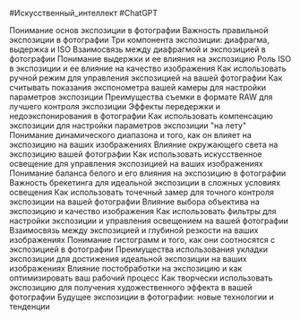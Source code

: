 #Искусственный_интеллект #ChatGPT 

Понимание основ экспозиции в фотографии
Важность правильной экспозиции в фотографии
Три компонента экспозиции: диафрагма, выдержка и ISO
Взаимосвязь между диафрагмой и экспозицией в фотографии
Понимание выдержки и ее влияния на экспозицию
Роль ISO в экспозиции и ее влияние на качество изображения
Как использовать ручной режим для управления экспозицией на вашей фотографии
Как считывать показания экспонометра вашей камеры для настройки параметров экспозиции
Преимущества съемки в формате RAW для лучшего контроля экспозиции
Эффекты передержки и недоэкспонирования в фотографии
Как использовать компенсацию экспозиции для настройки параметров экспозиции "на лету"
Понимание динамического диапазона и того, как он влияет на экспозицию на ваших изображениях
Влияние окружающего света на экспозицию вашей фотографии
Как использовать искусственное освещение для управления экспозицией на ваших изображениях
Понимание баланса белого и его влияния на экспозицию в фотографии
Важность брекетинга для идеальной экспозиции в сложных условиях освещения
Как использовать точечный замер для точного контроля экспозиции на вашей фотографии
Влияние выбора объектива на экспозицию и качество изображения
Как использовать фильтры для настройки экспозиции и управления освещением на вашей фотографии
Взаимосвязь между экспозицией и глубиной резкости на ваших изображениях
Понимание гистограмм и того, как они соотносятся с экспозицией в фотографии
Преимущества использования укладки экспозиции для достижения идеальной экспозиции на ваших изображениях
Влияние постобработки на экспозицию и как оптимизировать ваш рабочий процесс
Как творчески использовать экспозицию для получения художественного эффекта в вашей фотографии
Будущее экспозиции в фотографии: новые технологии и тенденции